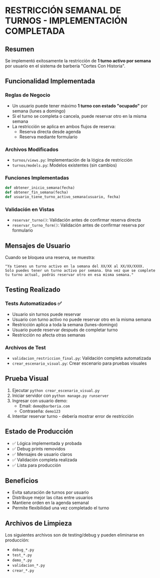 # RESTRICCIÓN SEMANAL DE TURNOS - IMPLEMENTACIÓN COMPLETADA

## Resumen
Se implementó exitosamente la restricción de **1 turno activo por semana** por usuario en el sistema de barbería "Cortes Con Historia".

## Funcionalidad Implementada

### Reglas de Negocio
- Un usuario puede tener máximo **1 turno con estado "ocupado"** por semana (lunes a domingo)
- Si el turno se completa o cancela, puede reservar otro en la misma semana
- La restricción se aplica en ambos flujos de reserva:
  - Reserva directa desde agenda
  - Reserva mediante formulario

### Archivos Modificados
- `turnos/views.py`: Implementación de la lógica de restricción
- `turnos/models.py`: Modelos existentes (sin cambios)

### Funciones Implementadas
```python
def obtener_inicio_semana(fecha)
def obtener_fin_semana(fecha) 
def usuario_tiene_turno_activo_semana(usuario, fecha)
```

### Validación en Vistas
- `reservar_turno()`: Validación antes de confirmar reserva directa
- `reservar_turno_form()`: Validación antes de confirmar reserva por formulario

## Mensajes de Usuario
Cuando se bloquea una reserva, se muestra:
```
"Ya tienes un turno activo en la semana del XX/XX al XX/XX/XXXX. 
Solo puedes tener un turno activo por semana. Una vez que se complete 
tu turno actual, podrás reservar otro en esa misma semana."
```

## Testing Realizado

### Tests Automatizados ✅
- Usuario sin turnos puede reservar
- Usuario con turno activo no puede reservar otro en la misma semana
- Restricción aplica a toda la semana (lunes-domingo)
- Usuario puede reservar después de completar turno
- Restricción no afecta otras semanas

### Archivos de Test
- `validacion_restriccion_final.py`: Validación completa automatizada
- `crear_escenario_visual.py`: Crear escenario para pruebas visuales

## Prueba Visual
1. Ejecutar `python crear_escenario_visual.py`
2. Iniciar servidor con `python manage.py runserver`
3. Ingresar con usuario demo:
   - Email: `demo@barberia.com`
   - Contraseña: `demo123`
4. Intentar reservar turno - debería mostrar error de restricción

## Estado de Producción
- ✅ Lógica implementada y probada
- ✅ Debug prints removidos
- ✅ Mensajes de usuario claros
- ✅ Validación completa realizada
- ✅ Lista para producción

## Beneficios
- Evita saturación de turnos por usuario
- Distribuye mejor las citas entre usuarios
- Mantiene orden en la agenda semanal
- Permite flexibilidad una vez completado el turno

## Archivos de Limpieza
Los siguientes archivos son de testing/debug y pueden eliminarse en producción:
- `debug_*.py`
- `test_*.py` 
- `demo_*.py`
- `validacion_*.py`
- `crear_*.py`
